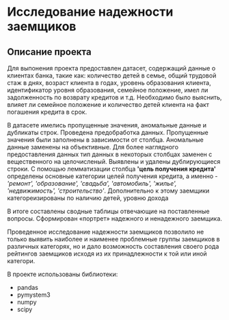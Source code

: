 # Исследование надежности заемщиков
## Описание проекта

Для выпонения проекта предоставлен датасет, содержащий данные о клиентах банка, такие как: количество детей в семье, общий трудовой стаж в днях, возраст клиента в годах, уровень образования клиента, идентификатор уровня образования, семейное положение, имел ли задолженность по возврату кредитов и т.д. Необходимо было выяснить, влияет ли семейное положение и количество детей клиента на факт погашения кредита в срок.

В датасете имелись пропущенные значения, аномальные данные и дубликаты строк. Проведена предобработка данных. Пропущенные значения были заполнены в зависимости от столбца. Аномальные данные заменены на объективные. Для более наглядного предоставления данных тип данных в некоторых столбцах заменен с вещественного на целочисленый. Выявлены и удалены дублирующиеся строки. С помощью лемматизации столбца **'цель получения кредита'** определены основные категории целей получения кредита, а именно - *'ремонт', 'образование', 'свадьба', 'автомобиль', 'жилье', 'недвижимость', 'строительство'*. Дополнительно к этому заемщики категореизированы по наличию детей, уровню дохода

В итоге составлены сводные таблицы отвечающие на поставленные вопросы. Сформирован «портрет» надежного и ненадежного заемщика.

Проведенное исследование надежности заемщиков позволило не только выявить наиболее и наименее проблемные группы заемщиков в различных категорях, но и дало возможность составления своего рода рейтингов заемщиков исходя из их принадлежности к той или иной категори.

В проекте использованы библиотеки:
- pandas
- pymystem3
- numpy
- scipy
